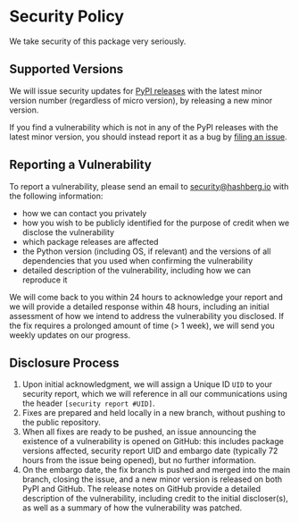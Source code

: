 # Security Policy

We take security of this package very seriously.

## Supported Versions

We will issue security updates for [PyPI releases](https://pypi.org/project/multiformats/) with the latest minor version number (regardless of micro version), by releasing a new minor version.

If you find a vulnerability which is not in any of the PyPI releases with the latest minor version, you should instead report it as a bug by [filing an issue](https://github.com/hashberg-io/multiformats/issues).

## Reporting a Vulnerability

To report a vulnerability, please send an email to security@hashberg.io with the following information:

- how we can contact you privately
- how you wish to be publicly identified for the purpose of credit when we disclose the vulnerability
- which package releases are affected
- the Python version (including OS, if relevant) and the versions of all dependencies that you used when confirming the vulnerability
- detailed description of the vulnerability, including how we can reproduce it

We will come back to you within 24 hours to acknowledge your report and we will provide a detailed response within 48 hours, including an initial assessment of how we intend to address the vulnerability you disclosed. If the fix requires a prolonged amount of time (> 1 week), we will send you weekly updates on our progress.

## Disclosure Process

1. Upon initial acknowledgment, we will assign a Unique ID `UID` to your security report, which we will reference in all our communications using the header `[security report #UID]`.
1. Fixes are prepared and held locally in a new branch, without pushing to the public repository.
1. When all fixes are ready to be pushed, an issue announcing the existence of a vulnerability is opened on GitHub: this includes package versions affected, security report UID and embargo date (typically 72 hours from the issue being opened), but no further information.
1. On the embargo date, the fix branch is pushed and merged into the main branch, closing the issue, and a new minor version is released on both PyPI and GitHub. The release notes on GitHub provide a detailed description of the vulnerability, including credit to the initial discloser(s), as well as a summary of how the vulnerability was patched.
